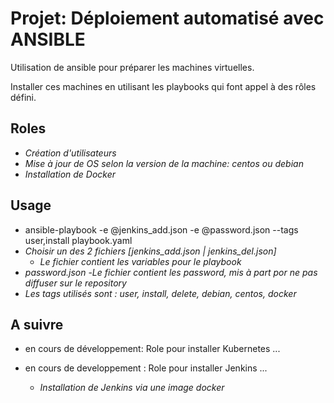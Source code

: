 # Projet:  Déploiement automatisé avec ANSIBLE
Utilisation de ansible pour préparer les machines virtuelles.

Installer ces machines en utilisant les playbooks qui font appel à des rôles défini.

## Roles
- *Création d'utilisateurs*
- *Mise à jour de OS selon la version de la machine:  centos ou debian*
- *Installation de Docker*


## Usage
- ansible-playbook -e @jenkins_add.json -e @password.json --tags user,install playbook.yaml
- *Choisir un des 2 fichiers [jenkins_add.json | jenkins_del.json]* 
  - *Le fichier contient les variables pour le playbook*
- *password.json*
  -*Le fichier contient les password, mis à part por ne pas diffuser sur le repository*
- *Les tags utilisés sont : user, install, delete, debian, centos, docker*

## A suivre
- en cours de développement: Role pour installer Kubernetes ...

- en cours de developpement : Role pour installer Jenkins ...
  - *Installation de Jenkins via une image docker*

